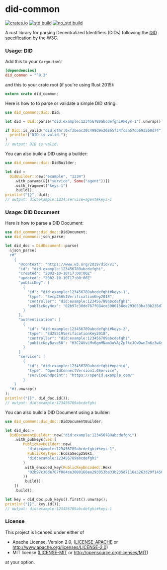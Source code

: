 did-common
==========

[![crates.io](https://img.shields.io/crates/v/did_common.svg)](https://crates.io/crates/did_common)
[![std build](https://github.com/stiiifff/did-common-rust/workflows/std/badge.svg)](https://github.com/stiiifff/did-common-rust/actions)
[![no_std build](https://github.com/stiiifff/did-common-rust/workflows/no_std/badge.svg)](https://github.com/stiiifff/did-common-rust/actions)

A rust library for parsing Decentralized Identifiers (DIDs) following
the [DID specification](https://w3c-ccg.github.io/did-spec/) by the W3C.

### Usage: DID

Add this to your `Cargo.toml`:

```toml
[dependencies]
did_common = "^0.3"
```

and this to your crate root (if you're using Rust 2015):

```rust
extern crate did_common;
```

Here is how to to parse or validate a simple DID string:
```rust
use did_common::did::Did;

let did = Did::parse("did:example:123456789abcdefghi#keys-1").unwrap();

if Did::is_valid("did:ethr:0xf3beac30c498d9e26865f34fcaa57dbb935b0d74") {
  println!("DID is valid.");
}
// output: DID is valid.
```

You can also build a DID using a builder:
```rust
use did_common::did::DidBuilder;

let did =
  DidBuilder::new("example", "1234")
    .with_params(&[("service", Some("agent"))])
    .with_fragment("keys-1")
    .build();
println!("{}", did);
// output: did:example:1234;service=agent#keys-1
```

### Usage: DID Document

Here is how to parse a DID Document:
```rust
use did_common::did_doc::DidDocument;
use did_common::json_parse;

let did_doc = DidDocument::parse(
  &json_parse(
  r#"
    {
      "@context": "https://www.w3.org/2019/did/v1",
      "id": "did:example:123456789abcdefghi",
      "created": "2002-10-10T17:00:00Z"
      "updated": "2002-10-10T17:00:00Z"
      "publicKey": [
        {
          "id": "did:example:123456789abcdefghi#keys-1",
          "type": "Secp256k1VerificationKey2018",
          "controller": "did:example:123456789abcdefghi",
          "publicKeyHex": "02b97c30de767f084ce3080168ee293053ba33b235d7116a3263d29f1450936b71"
        }
      ],
      "authentication": [
        {
          "id": "did:example:123456789abcdefghi#keys-2",
          "type": "Ed25519VerificationKey2018",
          "controller": "did:example:123456789abcdefghi",
          "publicKeyBase58": "H3C2AVvLMv6gmMNam3uVAjZpfkcJCwDwnZn6z3wXmqPV"
        }
      ]
      "service": [
        {
          "id": "did:example:123456789abcdefghi#openid",
          "type": "OpenIdConnectVersion1.0Service",
          "serviceEndpoint": "https://openid.example.com/"
        }
    }
  "#).unwrap()
);
println!("{}", did_doc.id());
// output: did:example:123456789abcdefghi
```

You can also build a DID Document using a builder:
```rust
use did_common::did_doc::DidDocumentBuilder;

let did_doc =
  DidDocumentBuilder::new("did:example:123456789abcdefghi")
    .with_pubkeys(vec![
        PublicKeyBuilder::new(
          "did:example:123456789abcdefghi#keys-1",
          PublicKeyType::EcdsaSecp256k1,
          "did:example:123456789abcdefghi"
        )
        .with_encoded_key(PublicKeyEncoded::Hex(
          "02b97c30de767f084ce3080168ee293053ba33b235d7116a3263d29f1450936b71"
        ))
        .build()
    ])
    .build();

let key = did_doc.pub_keys().first().unwrap();
println!("{}", key.id());
// output: did:example:123456789abcdefghi#keys-1
```

### License

This project is licensed under either of

 * Apache License, Version 2.0, ([LICENSE-APACHE](LICENSE-APACHE) or
   http://www.apache.org/licenses/LICENSE-2.0)
 * MIT license ([LICENSE-MIT](LICENSE-MIT) or
   http://opensource.org/licenses/MIT)

at your option.
